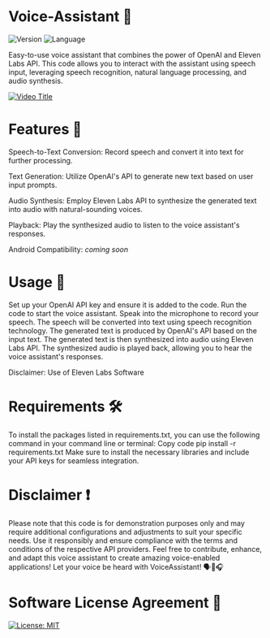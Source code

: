 # Voice-Assistant 🤖
![Version](https://img.shields.io/badge/Version-1.0-brightgreen.svg)
![Language](https://img.shields.io/badge/Language-Python-blue.svg)

Easy-to-use voice assistant that combines the power of OpenAI and Eleven Labs API. This code allows you to interact with the assistant using speech input,
leveraging speech recognition, natural language processing, and audio synthesis.


[![Video Title](https://img.youtube.com/vi/LC4DXT3hA-U/0.jpg)](https://youtu.be/LC4DXT3hA-U)





# Features 🌟

Speech-to-Text Conversion: Record speech and convert it into text for further processing.

Text Generation: Utilize OpenAI's API to generate new text based on user input prompts.

Audio Synthesis: Employ Eleven Labs API to synthesize the generated text into audio with natural-sounding voices.

Playback: Play the synthesized audio to listen to the voice assistant's responses.

Android Compatibility: *coming soon*  

# Usage 🎤

Set up your OpenAI API key and ensure it is added to the code.
Run the code to start the voice assistant.
Speak into the microphone to record your speech.
The speech will be converted into text using speech recognition technology.
The generated text is produced by OpenAI's API based on the input text.
The generated text is then synthesized into audio using Eleven Labs API.
The synthesized audio is played back, allowing you to hear the voice assistant's responses.

Disclaimer: Use of Eleven Labs Software

# Requirements 🛠️
To install the packages listed in requirements.txt, you can use the following command in your command line or terminal:
Copy code
pip install -r requirements.txt
Make sure to install the necessary libraries and include your API keys for seamless integration.


# Disclaimer ❗                                                                                                                                                                                            
Please note that this code is for demonstration purposes only and may require additional configurations and adjustments to suit your specific needs. 
Use it responsibly and ensure compliance with the terms and conditions of the respective API providers.
Feel free to contribute, enhance, and adapt this voice assistant to create amazing voice-enabled applications!
Let your voice be heard with VoiceAssistant! 🗣️🤖🎧


# Software License Agreement 📜
[![License: MIT](https://img.shields.io/badge/License-MIT-blue.svg)](LICENSE)



